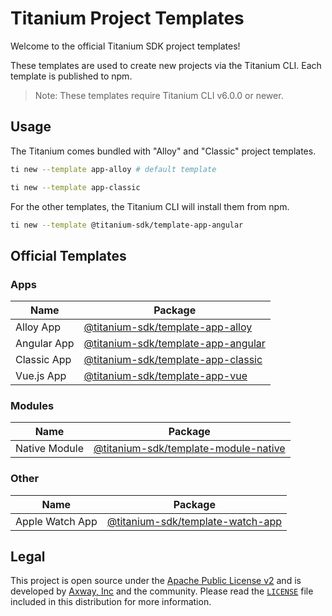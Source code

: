 # Titanium Project Templates

Welcome to the official Titanium SDK project templates!

These templates are used to create new projects via the Titanium CLI. Each template is published to npm.

> Note: These templates require Titanium CLI v6.0.0 or newer.

## Usage

The Titanium comes bundled with "Alloy" and "Classic" project templates.

```sh
ti new --template app-alloy # default template

ti new --template app-classic
```

For the other templates, the Titanium CLI will install them from npm.

```sh
ti new --template @titanium-sdk/template-app-angular
```

## Official Templates

### Apps

| Name        | Package |
| ----------- | ------- |
| Alloy App   | [@titanium-sdk/template-app-alloy](https://www.npmjs.com/package/@titanium-sdk/template-app-classic) |
| Angular App | [@titanium-sdk/template-app-angular](https://www.npmjs.com/package/@titanium-sdk/template-app-classic) |
| Classic App | [@titanium-sdk/template-app-classic](https://www.npmjs.com/package/@titanium-sdk/template-app-classic) |
| Vue.js App  | [@titanium-sdk/template-app-vue](https://www.npmjs.com/package/@titanium-sdk/template-app-vue) |

### Modules

| Name          | Package |
| ------------- | ------- |
| Native Module | [@titanium-sdk/template-module-native](https://www.npmjs.com/package/@titanium-sdk/template-module-native) |

### Other

| Name            | Package |
| --------------- | ------- |
| Apple Watch App | [@titanium-sdk/template-watch-app](https://www.npmjs.com/package/@titanium-sdk/template-watch-app) |

## Legal

This project is open source under the [Apache Public License v2][1] and is developed by
[Axway, Inc](http://www.axway.com/) and the community. Please read the [`LICENSE`][1] file included
in this distribution for more information.

[1]: https://github.com/appcelerator/titanium-templates/blob/master/LICENSE
